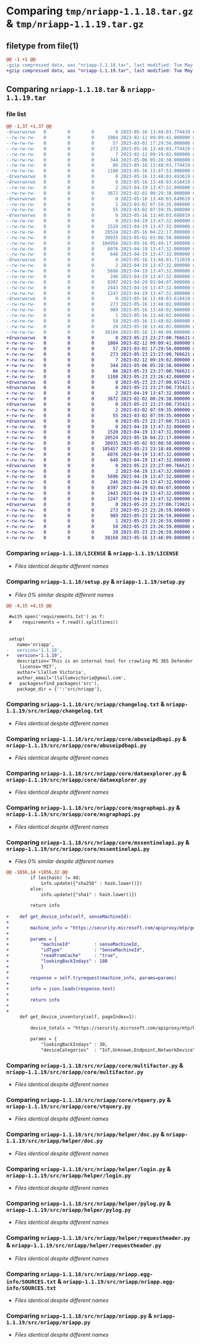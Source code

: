 # Comparing `tmp/nriapp-1.1.18.tar.gz` & `tmp/nriapp-1.1.19.tar.gz`

## filetype from file(1)

```diff
@@ -1 +1 @@
-gzip compressed data, was "nriapp-1.1.18.tar", last modified: Tue May 16 13:48:03 2023, max compression
+gzip compressed data, was "nriapp-1.1.19.tar", last modified: Tue May 23 23:27:00 2023, max compression
```

## Comparing `nriapp-1.1.18.tar` & `nriapp-1.1.19.tar`

### file list

```diff
@@ -1,37 +1,37 @@
-drwxrwxrwx   0        0        0        0 2023-05-16 13:48:03.774419 nriapp-1.1.18/
--rw-rw-rw-   0        0        0     1084 2023-02-12 09:09:41.000000 nriapp-1.1.18/LICENSE
--rw-rw-rw-   0        0        0       57 2023-03-02 17:29:56.000000 nriapp-1.1.18/MANIFEST.in
--rw-rw-rw-   0        0        0      273 2023-05-16 13:48:03.774419 nriapp-1.1.18/PKG-INFO
--rw-rw-rw-   0        0        0        7 2023-02-12 09:19:02.000000 nriapp-1.1.18/README
--rw-rw-rw-   0        0        0      344 2023-05-06 05:28:38.000000 nriapp-1.1.18/requirements.txt
--rw-rw-rw-   0        0        0       86 2023-05-16 13:48:03.774419 nriapp-1.1.18/setup.cfg
--rw-rw-rw-   0        0        0     1108 2023-05-16 13:47:53.000000 nriapp-1.1.18/setup.py
-drwxrwxrwx   0        0        0        0 2023-05-16 13:48:03.493619 nriapp-1.1.18/src/
-drwxrwxrwx   0        0        0        0 2023-05-16 13:48:03.618419 nriapp-1.1.18/src/nriapp/
--rw-rw-rw-   0        0        0        2 2023-04-19 13:47:32.000000 nriapp-1.1.18/src/nriapp/__init__.py
--rw-rw-rw-   0        0        0     3672 2023-02-02 00:29:38.000000 nriapp-1.1.18/src/nriapp/changelog.txt
-drwxrwxrwx   0        0        0        0 2023-05-16 13:48:03.649619 nriapp-1.1.18/src/nriapp/config/
--rw-rw-rw-   0        0        0        2 2023-03-02 07:59:35.000000 nriapp-1.1.18/src/nriapp/config/__init__.py
--rw-rw-rw-   0        0        0       55 2023-03-02 07:59:35.000000 nriapp-1.1.18/src/nriapp/config/config.py
-drwxrwxrwx   0        0        0        0 2023-05-16 13:48:03.680819 nriapp-1.1.18/src/nriapp/core/
--rw-rw-rw-   0        0        0        0 2023-04-19 13:47:32.000000 nriapp-1.1.18/src/nriapp/core/__init__.py
--rw-rw-rw-   0        0        0     1520 2023-04-19 13:47:32.000000 nriapp-1.1.18/src/nriapp/core/abuseipdbapi.py
--rw-rw-rw-   0        0        0    20524 2023-05-16 04:22:17.000000 nriapp-1.1.18/src/nriapp/core/dataexplorer.py
--rw-rw-rw-   0        0        0    30935 2023-05-02 03:08:50.000000 nriapp-1.1.18/src/nriapp/core/msgraphapi.py
--rw-rw-rw-   0        0        0   104956 2023-05-16 05:49:17.000000 nriapp-1.1.18/src/nriapp/core/mssentinelapi.py
--rw-rw-rw-   0        0        0     6076 2023-04-19 13:47:32.000000 nriapp-1.1.18/src/nriapp/core/multifactor.py
--rw-rw-rw-   0        0        0      640 2023-04-19 13:47:32.000000 nriapp-1.1.18/src/nriapp/core/vtquery.py
-drwxrwxrwx   0        0        0        0 2023-05-16 13:48:03.712019 nriapp-1.1.18/src/nriapp/helper/
--rw-rw-rw-   0        0        0        2 2023-04-19 13:47:32.000000 nriapp-1.1.18/src/nriapp/helper/__init__.py
--rw-rw-rw-   0        0        0     5696 2023-04-19 13:47:32.000000 nriapp-1.1.18/src/nriapp/helper/doc.py
--rw-rw-rw-   0        0        0      246 2023-04-19 13:47:32.000000 nriapp-1.1.18/src/nriapp/helper/excel.py
--rw-rw-rw-   0        0        0     8397 2023-04-29 03:04:07.000000 nriapp-1.1.18/src/nriapp/helper/login.py
--rw-rw-rw-   0        0        0     2443 2023-04-19 13:47:32.000000 nriapp-1.1.18/src/nriapp/helper/pylog.py
--rw-rw-rw-   0        0        0     1247 2023-04-19 13:47:32.000000 nriapp-1.1.18/src/nriapp/helper/requestheader.py
-drwxrwxrwx   0        0        0        0 2023-05-16 13:48:03.618419 nriapp-1.1.18/src/nriapp/nriapp.egg-info/
--rw-rw-rw-   0        0        0      273 2023-05-16 13:48:02.000000 nriapp-1.1.18/src/nriapp/nriapp.egg-info/PKG-INFO
--rw-rw-rw-   0        0        0      989 2023-05-16 13:48:02.000000 nriapp-1.1.18/src/nriapp/nriapp.egg-info/SOURCES.txt
--rw-rw-rw-   0        0        0        1 2023-05-16 13:48:02.000000 nriapp-1.1.18/src/nriapp/nriapp.egg-info/dependency_links.txt
--rw-rw-rw-   0        0        0       58 2023-05-16 13:48:02.000000 nriapp-1.1.18/src/nriapp/nriapp.egg-info/entry_points.txt
--rw-rw-rw-   0        0        0       20 2023-05-16 13:48:02.000000 nriapp-1.1.18/src/nriapp/nriapp.egg-info/top_level.txt
--rw-rw-rw-   0        0        0    38168 2023-05-16 13:46:09.000000 nriapp-1.1.18/src/nriapp/nriapp.py
+drwxrwxrwx   0        0        0        0 2023-05-23 23:27:00.766621 nriapp-1.1.19/
+-rw-rw-rw-   0        0        0     1084 2023-02-12 09:09:41.000000 nriapp-1.1.19/LICENSE
+-rw-rw-rw-   0        0        0       57 2023-03-02 17:29:56.000000 nriapp-1.1.19/MANIFEST.in
+-rw-rw-rw-   0        0        0      273 2023-05-23 23:27:00.766621 nriapp-1.1.19/PKG-INFO
+-rw-rw-rw-   0        0        0        7 2023-02-12 09:19:02.000000 nriapp-1.1.19/README
+-rw-rw-rw-   0        0        0      344 2023-05-06 05:28:38.000000 nriapp-1.1.19/requirements.txt
+-rw-rw-rw-   0        0        0       86 2023-05-23 23:27:00.766621 nriapp-1.1.19/setup.cfg
+-rw-rw-rw-   0        0        0     1108 2023-05-23 23:26:42.000000 nriapp-1.1.19/setup.py
+drwxrwxrwx   0        0        0        0 2023-05-23 23:27:00.657421 nriapp-1.1.19/src/
+drwxrwxrwx   0        0        0        0 2023-05-23 23:27:00.735421 nriapp-1.1.19/src/nriapp/
+-rw-rw-rw-   0        0        0        2 2023-04-19 13:47:32.000000 nriapp-1.1.19/src/nriapp/__init__.py
+-rw-rw-rw-   0        0        0     3672 2023-02-02 00:29:38.000000 nriapp-1.1.19/src/nriapp/changelog.txt
+drwxrwxrwx   0        0        0        0 2023-05-23 23:27:00.735421 nriapp-1.1.19/src/nriapp/config/
+-rw-rw-rw-   0        0        0        2 2023-03-02 07:59:35.000000 nriapp-1.1.19/src/nriapp/config/__init__.py
+-rw-rw-rw-   0        0        0       55 2023-03-02 07:59:35.000000 nriapp-1.1.19/src/nriapp/config/config.py
+drwxrwxrwx   0        0        0        0 2023-05-23 23:27:00.751021 nriapp-1.1.19/src/nriapp/core/
+-rw-rw-rw-   0        0        0        0 2023-04-19 13:47:32.000000 nriapp-1.1.19/src/nriapp/core/__init__.py
+-rw-rw-rw-   0        0        0     1520 2023-04-19 13:47:32.000000 nriapp-1.1.19/src/nriapp/core/abuseipdbapi.py
+-rw-rw-rw-   0        0        0    20524 2023-05-16 04:22:17.000000 nriapp-1.1.19/src/nriapp/core/dataexplorer.py
+-rw-rw-rw-   0        0        0    30935 2023-05-02 03:08:50.000000 nriapp-1.1.19/src/nriapp/core/msgraphapi.py
+-rw-rw-rw-   0        0        0   105457 2023-05-23 23:18:48.000000 nriapp-1.1.19/src/nriapp/core/mssentinelapi.py
+-rw-rw-rw-   0        0        0     6076 2023-04-19 13:47:32.000000 nriapp-1.1.19/src/nriapp/core/multifactor.py
+-rw-rw-rw-   0        0        0      640 2023-04-19 13:47:32.000000 nriapp-1.1.19/src/nriapp/core/vtquery.py
+drwxrwxrwx   0        0        0        0 2023-05-23 23:27:00.766621 nriapp-1.1.19/src/nriapp/helper/
+-rw-rw-rw-   0        0        0        2 2023-04-19 13:47:32.000000 nriapp-1.1.19/src/nriapp/helper/__init__.py
+-rw-rw-rw-   0        0        0     5696 2023-04-19 13:47:32.000000 nriapp-1.1.19/src/nriapp/helper/doc.py
+-rw-rw-rw-   0        0        0      246 2023-04-19 13:47:32.000000 nriapp-1.1.19/src/nriapp/helper/excel.py
+-rw-rw-rw-   0        0        0     8397 2023-04-29 03:04:07.000000 nriapp-1.1.19/src/nriapp/helper/login.py
+-rw-rw-rw-   0        0        0     2443 2023-04-19 13:47:32.000000 nriapp-1.1.19/src/nriapp/helper/pylog.py
+-rw-rw-rw-   0        0        0     1247 2023-04-19 13:47:32.000000 nriapp-1.1.19/src/nriapp/helper/requestheader.py
+drwxrwxrwx   0        0        0        0 2023-05-23 23:27:00.719821 nriapp-1.1.19/src/nriapp/nriapp.egg-info/
+-rw-rw-rw-   0        0        0      273 2023-05-23 23:26:59.000000 nriapp-1.1.19/src/nriapp/nriapp.egg-info/PKG-INFO
+-rw-rw-rw-   0        0        0      989 2023-05-23 23:26:59.000000 nriapp-1.1.19/src/nriapp/nriapp.egg-info/SOURCES.txt
+-rw-rw-rw-   0        0        0        1 2023-05-23 23:26:59.000000 nriapp-1.1.19/src/nriapp/nriapp.egg-info/dependency_links.txt
+-rw-rw-rw-   0        0        0       58 2023-05-23 23:26:59.000000 nriapp-1.1.19/src/nriapp/nriapp.egg-info/entry_points.txt
+-rw-rw-rw-   0        0        0       20 2023-05-23 23:26:59.000000 nriapp-1.1.19/src/nriapp/nriapp.egg-info/top_level.txt
+-rw-rw-rw-   0        0        0    38168 2023-05-16 13:46:09.000000 nriapp-1.1.19/src/nriapp/nriapp.py
```

### Comparing `nriapp-1.1.18/LICENSE` & `nriapp-1.1.19/LICENSE`

 * *Files identical despite different names*

### Comparing `nriapp-1.1.18/setup.py` & `nriapp-1.1.19/setup.py`

 * *Files 0% similar despite different names*

```diff
@@ -4,15 +4,15 @@
 
 #with open('requirements.txt') as f:
 #    requirements = f.read().splitlines()
 
 
 setup(
    name='nriapp',
-   version='1.1.18',
+   version='1.1.19',
    description='This is an internal tool for crawling MS 365 Defender web with NRI',
     license='MIT',
    author='Llallum Victoria',
    author_email='llallumvictoria@gmail.com',
 #   packages=find_packages('src'),
    package_dir = {'':'src/nriapp'},
```

### Comparing `nriapp-1.1.18/src/nriapp/changelog.txt` & `nriapp-1.1.19/src/nriapp/changelog.txt`

 * *Files identical despite different names*

### Comparing `nriapp-1.1.18/src/nriapp/core/abuseipdbapi.py` & `nriapp-1.1.19/src/nriapp/core/abuseipdbapi.py`

 * *Files identical despite different names*

### Comparing `nriapp-1.1.18/src/nriapp/core/dataexplorer.py` & `nriapp-1.1.19/src/nriapp/core/dataexplorer.py`

 * *Files identical despite different names*

### Comparing `nriapp-1.1.18/src/nriapp/core/msgraphapi.py` & `nriapp-1.1.19/src/nriapp/core/msgraphapi.py`

 * *Files identical despite different names*

### Comparing `nriapp-1.1.18/src/nriapp/core/mssentinelapi.py` & `nriapp-1.1.19/src/nriapp/core/mssentinelapi.py`

 * *Files 0% similar despite different names*

```diff
@@ -1856,14 +1856,32 @@
         if len(hash) != 40:
             info.update({"sha256" : hash.lower()})
         else:
             info.update({"sha1" : hash.lower()})
         
         return info
 
+    def get_device_info(self, senseMachineId):
+
+        machine_info = "https://security.microsoft.com/apiproxy/mtp/getMachine/machines"
+
+        params = {
+            "machineId"         : senseMachineId,
+            "idType"            : "SenseMachineId",
+            "readFromCache"     : "true",
+            "lookingBackIndays" : 180
+            }
+
+        response = self.tryrequest(machine_info, params=params)
+
+        info = json.loads(response.text)
+
+        return info
+
+
     def get_device_inventory(self, pageIndex=1):
 
         device_totals = "https://security.microsoft.com/apiproxy/mtp/k8s/machines"
 
         params = {
             "lookingBackIndays" : 30,
             "deviceCategories"  : "IoT,Unknown,Endpoint,NetworkDevice",
```

### Comparing `nriapp-1.1.18/src/nriapp/core/multifactor.py` & `nriapp-1.1.19/src/nriapp/core/multifactor.py`

 * *Files identical despite different names*

### Comparing `nriapp-1.1.18/src/nriapp/core/vtquery.py` & `nriapp-1.1.19/src/nriapp/core/vtquery.py`

 * *Files identical despite different names*

### Comparing `nriapp-1.1.18/src/nriapp/helper/doc.py` & `nriapp-1.1.19/src/nriapp/helper/doc.py`

 * *Files identical despite different names*

### Comparing `nriapp-1.1.18/src/nriapp/helper/login.py` & `nriapp-1.1.19/src/nriapp/helper/login.py`

 * *Files identical despite different names*

### Comparing `nriapp-1.1.18/src/nriapp/helper/pylog.py` & `nriapp-1.1.19/src/nriapp/helper/pylog.py`

 * *Files identical despite different names*

### Comparing `nriapp-1.1.18/src/nriapp/helper/requestheader.py` & `nriapp-1.1.19/src/nriapp/helper/requestheader.py`

 * *Files identical despite different names*

### Comparing `nriapp-1.1.18/src/nriapp/nriapp.egg-info/SOURCES.txt` & `nriapp-1.1.19/src/nriapp/nriapp.egg-info/SOURCES.txt`

 * *Files identical despite different names*

### Comparing `nriapp-1.1.18/src/nriapp/nriapp.py` & `nriapp-1.1.19/src/nriapp/nriapp.py`

 * *Files identical despite different names*

